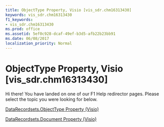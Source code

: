 ```yaml
---
title: ObjectType Property, Visio [vis_sdr.chm16313430]
keywords: vis_sdr.chm16313430
f1_keywords:
- vis_sdr.chm16313430
ms.prod: office
ms.assetid: 5ef0c928-dcaf-49ef-b3d5-afb22b23bb91
ms.date: 06/08/2017
localization_priority: Normal
---
```



# ObjectType Property, Visio [vis_sdr.chm16313430]

Hi there! You have landed on one of our F1 Help redirector pages. Please select the topic you were looking for below.

[DataRecordsets.ObjectType Property (Visio)](http://msdn.microsoft.com/library/51a6fa60-1fdf-43ef-205f-69a56fa8a18b%28Office.15%29.aspx)

[DataRecordsets.Document Property (Visio)](http://msdn.microsoft.com/library/426df7a7-67dd-5596-37e1-d5d1c9c0c082%28Office.15%29.aspx)


